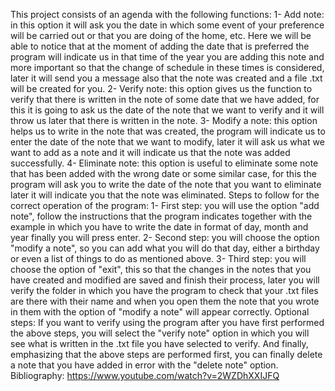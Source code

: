 This project consists of an agenda with the following functions:
1- Add note: in this option it will ask you the date in which some event of your preference will be carried out or that you are doing of the home, etc. Here we will be able to notice that at the moment of adding the date that is preferred the program will indicate us in that time of the year you are adding this note and more important so that the change of schedule in these times is considered, later it will send you a message also that the note was created and a file .txt will be created for you.
2- Verify note: this option gives us the function to verify that there is written in the note of some date that we have added, for this it is going to ask us the date of the note that we want to verify and it will throw us later that there is written in the note.
3- Modify a note: this option helps us to write in the note that was created, the program will indicate us to enter the date of the note that we want to modify, later it will ask us what we want to add as a note and it will indicate us that the note was added successfully.
4- Eliminate note: this option is useful to eliminate some note that has been added with the wrong date or some similar case, for this the program will ask you to write the date of the note that you want to eliminate later it will indicate you that the note was eliminated.
Steps to follow for the correct operation of the program:
1- First step: you will use the option "add note", follow the instructions that the program indicates together with the example in which you have to write the date in format of day, month and year finally you will press enter.
2- Second step: you will choose the option "modify a note", so you can add what you will do that day, either a birthday or even a list of things to do as mentioned above.
3- Third step: you will choose the option of "exit", this so that the changes in the notes that you have created and modified are saved and finish their process, later you will verify the folder in which you have the program to check that your .txt files are there with their name and when you open them the note that you wrote in them with the option of "modify a note" will appear correctly.
Optional steps:
If you want to verify using the program after you have first performed the above steps, you will select the "verify note" option in which you will see what is written in the .txt file you have selected to verify.
And finally, emphasizing that the above steps are performed first, you can finally delete a note that you have added in error with the "delete note" option. 
Bibliography:
https://www.youtube.com/watch?v=2WZDhXXIJFQ
